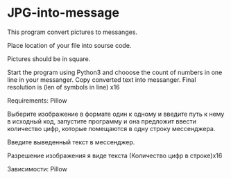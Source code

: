 # JPG-into-message
This program convert pictures to messanges.

Place location of your file into sourse code.

Pictures should be in square.

Start the program using Python3 and chooose the count of numbers in one line in your messanger.
Copy converted text into messanger.
Final resolution is (len of symbols in line) x16

Requirements: Pillow


Выберите изображение в формате один к одному и введите путь к нему в исходный код, запустите программу и она предложит ввести количество цифр, которые помещаются в одну строку мессенджера.

Введите выведенный текст в мессенджер.

Разрешение изображения я виде текста (Количество цифр в строке)х16

Зависимости: Pillow
